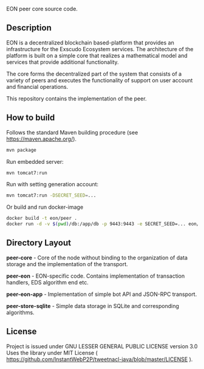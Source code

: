 
EON peer core source code.


Description
-----------

EON is a decentralized blockchain based-platform that provides an 
infrastructure for the Exscudo Ecosystem services. The  architecture  of  the  
platform  is  built  on  a  simple  core  that realizes a mathematical model and 
services that provide additional functionality. 

The core forms the decentralized part of the system that consists of a variety 
of peers and executes the functionality of support on user account and financial 
operations.

This repository contains the implementation of the peer.


How to build 
------------

Follows the standard Maven building procedure (see https://maven.apache.org/).
```bash
mvn package
```

Run embedded server:
```bash
mvn tomcat7:run
```

Run with setting generation account:
```bash
mvn tomcat7:run -DSECRET_SEED=...
```

Or build and run docker-image
```bash
docker build -t eon/peer .
docker run -d -v $(pwd)/db:/app/db -p 9443:9443 -e SECRET_SEED=... eon/peer
```


Directory Layout 
----------------

**peer-core** - Core of the node without binding to the organization of data storage and the implementation of the transport.

**peer-eon** - EON-specific code. Contains implementation of transaction handlers, EDS algorithm end etc.

**peer-eon-app** - Implementation of simple bot API and JSON-RPC transport.

**peer-store-sqlite** - Simple data storage in SQLite and corresponding algorithms. 


License
-------

Project is issued under GNU LESSER GENERAL PUBLIC LICENSE version 3.0
Uses the library under MIT License ( https://github.com/InstantWebP2P/tweetnacl-java/blob/master/LICENSE ).
